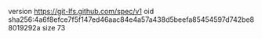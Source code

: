 version https://git-lfs.github.com/spec/v1
oid sha256:4a6f8efce7f5f147ed46aac84e4a57a438d5beefa85454597d742be88019292a
size 73
